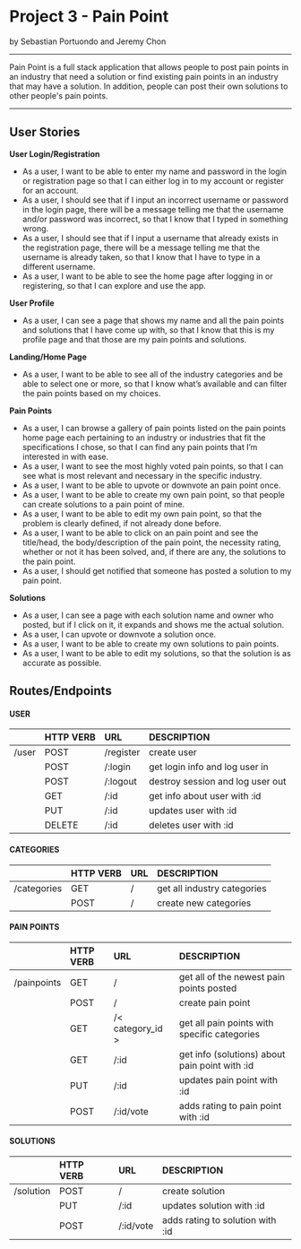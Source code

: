 # Project 3 - Pain Point
by Sebastian Portuondo and Jeremy Chon

---

Pain Point is a full stack application that allows people to post pain points in an industry that need a solution or find existing pain points in an industry that may have a solution. In addition, people can post their own solutions to other people's pain points.

---

## User Stories

**User Login/Registration**
- As a user, I want to be able to enter my name and password in the login or registration page so that I can either log in to my account or register for an account.
- As a user, I should see that if I input an incorrect username or password in the login page, there will be a message telling me that the username and/or password was incorrect, so that I know that I typed in something wrong.
- As a user, I should see that if I input a username that already exists in the registration page, there will be a message telling me that the username is already taken, so that I know that I have to type in a different username.
- As a user, I want to be able to see the home page after logging in or registering, so that I can explore and use the app.

**User Profile**
- As a user, I can see a page that shows my name and all the pain points and solutions that I have come up with, so that I know that this is my profile page and that those are my pain points and solutions.

**Landing/Home Page**
- As a user, I want to be able to see all of the industry categories and be able to select one or more, so that I know what’s available and can filter the pain points based on my choices.

**Pain Points**
- As a user, I can browse a gallery of pain points listed on the pain points home page each pertaining to an industry or industries that fit the specifications I chose, so that I can find any pain points that I’m interested in with ease.
- As a user, I want to see the most highly voted pain points, so that I can see what is most relevant and necessary in the specific industry.
- As a user, I want to be able to upvote or downvote an pain point once.
- As a user, I want to be able to create my own pain point, so that people can create solutions to a pain point of mine.
- As a user, I want to be able to edit my own pain point, so that the problem is clearly defined, if not already done before.
- As a user, I want to be able to click on an pain point and see the title/head, the body/description of the pain point, the necessity rating, whether or not it has been solved, and, if there are any, the solutions to the pain point.
- As a user, I should get notified that someone has posted a solution to my pain point.

**Solutions**
- As a user, I can see a page with each solution name and owner who posted, but if I click on it, it expands and shows me the actual solution.
- As a user, I can upvote or downvote a solution once.
- As a user, I want to be able to create my own solutions to pain points.
- As a user, I want to be able to edit my solutions, so that the solution is as accurate as possible.


## Routes/Endpoints

#### USER
| 		     | HTTP VERB | URL            | DESCRIPTION	  	  		             |
| ---------- | :---------| :--------------| :------------------------------------|
| /user	     | POST		 | /register      | create user				             |
|		     | POST		 | /:login        | get login info and log user in       |
|		     | POST		 | /:logout       | destroy session and log user out     |
|		     | GET		 | /:id           | get info about user with :id         |
|		     | PUT		 | /:id        	  | updates user with :id		         |
| 		     | DELETE	 | /:id           | deletes user with :id		         |


#### CATEGORIES
| 		      | HTTP VERB | URL            | DESCRIPTION	  	   	   	          |
| ----------- | :---------| :--------------| :------------------------------------|
| /categories | GET	   	  | /			   |  get all industry categories 		  |
|		      | POST	  | /			   |  create new categories				  |


#### PAIN POINTS
| 		      | HTTP VERB | URL              | DESCRIPTION	  	  				 	          |
| ----------  | :---------| :----------------| :----------------------------------------------|
| /painpoints | GET		  | /                | get all of the newest pain points posted       |
| 		      | POST	  | /                | create pain point       				          |
| 		      | GET 	  | /< category_id > | get all pain points with specific categories   |
|		      | GET		  | /:id             | get info (solutions) about pain point with :id |
|		      | PUT		  | /:id             | updates pain point with :id			          |
|		      | POST	  | /:id/vote        | adds rating to pain point with :id		      |


#### SOLUTIONS
| 		     | HTTP VERB | URL            | DESCRIPTION	  	  				 	 |
| ---------- | :---------| :--------------| :------------------------------------|
| /solution  | POST		 | /  	     	  | create solution						 |
|		     | PUT		 | /:id      	  | updates solution with :id			 |
|		     | POST		 | /:id/vote   	  | adds rating to solution with :id	 |


<!-- ## How to run the app
1. After cloning this repo, run
> pip3 install -->
